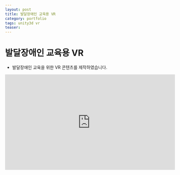 ```yaml
---
layout: post
title: 발달장애인 교육용 VR
category: portfolio
tags: unity3d vr
teaser: 
---
```


# 발달장애인 교육용 VR
* 발달장애인 교육을 위한 VR 콘텐츠를 제작하였습니다.

<iframe width="560" height="315" src="https://www.youtube.com/embed/4s8A-dGZP10?si=48aMdYzTIem6FGq3" title="YouTube video player" frameborder="0" allow="accelerometer; autoplay; clipboard-write; encrypted-media; gyroscope; picture-in-picture; web-share" allowfullscreen></iframe>

